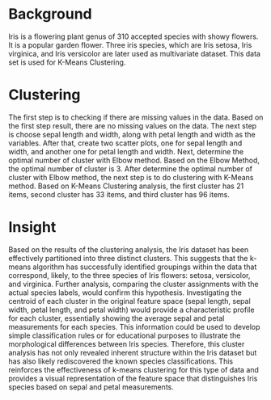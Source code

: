 # Background
Iris is a flowering plant genus of 310 accepted species with showy flowers. It is a popular garden flower. Three iris species, which are Iris setosa, Iris virginica, and Iris versicolor are later used as multivariate dataset. This data set is used for K-Means Clustering.

# Clustering
The first step is to checking if there are missing values in the data. Based on the first step result, there are no missing values on the data. The next step is choose sepal length and width, along with petal length and width as the variables. After that, create two scatter plots, one for sepal length and width, and another one for petal length and width. Next, determine the optimal number of cluster with Elbow method. Based on the Elbow Method, the optimal number of cluster is 3. After determine the optimal number of cluster with Elbow method, the next step is to do clustering with K-Means method. Based on K-Means Clustering analysis, the first cluster has 21 items, second cluster has 33 items, and third cluster has 96 items.

# Insight
Based on the results of the clustering analysis, the Iris dataset has been effectively partitioned into three distinct clusters. This suggests that the k-means algorithm has successfully identified groupings within the data that correspond, likely, to the three species of Iris flowers: setosa, versicolor, and virginica. Further analysis, comparing the cluster assignments with the actual species labels, would confirm this hypothesis.  Investigating the centroid of each cluster in the original feature space (sepal length, sepal width, petal length, and petal width) would provide a characteristic profile for each cluster, essentially showing the average sepal and petal measurements for each species.  This information could be used to develop simple classification rules or for educational purposes to illustrate the morphological differences between Iris species.
Therefore, this cluster analysis has not only revealed inherent structure within the Iris dataset but has also likely rediscovered the known species classifications. This reinforces the effectiveness of k-means clustering for this type of data and provides a visual representation of the feature space that distinguishes Iris species based on sepal and petal measurements.
